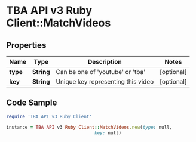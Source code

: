 # TBA API v3 Ruby Client::MatchVideos

## Properties

Name | Type | Description | Notes
------------ | ------------- | ------------- | -------------
**type** | **String** | Can be one of &#39;youtube&#39; or &#39;tba&#39; | [optional] 
**key** | **String** | Unique key representing this video | [optional] 

## Code Sample

```ruby
require 'TBA API v3 Ruby Client'

instance = TBA API v3 Ruby Client::MatchVideos.new(type: null,
                                 key: null)
```


